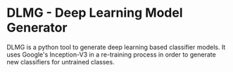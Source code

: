 # DLMG - Deep Learning Model Generator

DLMG is a python tool to generate deep learning based classifier models. It uses Google's Inception-V3 in a re-training process in order to generate new classifiers for untrained classes.
